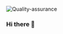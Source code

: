 ![Quality-assurance](https://user-images.githubusercontent.com/106456849/174657038-fd06ffed-4bea-4094-acd4-2ed7f21edd70.jpg)
### Hi there 👋

<!--
**YermanOlga/YermanOlga** is a ✨ _special_ ✨ repository because its `README.md` (this file) appears on your GitHub profile.

Here are some ideas to get you started:

- 🔭 I’m currently working on ...
- 🌱 I’m currently learning ...
- 👯 I’m looking to collaborate on ...
- 🤔 I’m looking for help with ...
- 💬 Ask me about ...
- 📫 How to reach me: ...
- 😄 Pronouns: ...
- ⚡ Fun fact: ...
-->
